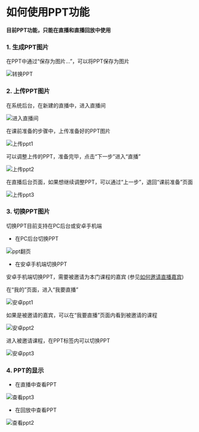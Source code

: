 # 如何使用PPT功能
**目前PPT功能，只能在直播和直播回放中使用**

### 1. 生成PPT图片
在PPT中通过“保存为图片...”，可以将PPT保存为图片

![转换PPT](https://of6ygwuso.qnssl.com/docs/quickstart/转换ppt1.png)

### 2. 上传PPT图片
在系统后台，在新建的直播中，进入直播间

![进入直播间](https://of6ygwuso.qnssl.com/docs/quickstart/进入直播间1.png)

在课前准备的步骤中，上传准备好的PPT图片

![上传ppt1](https://of6ygwuso.qnssl.com/docs/quickstart/上传ppt1.png)

可以调整上传的PPT，准备完毕，点击“下一步”进入“直播”

![上传ppt2](https://of6ygwuso.qnssl.com/docs/quickstart/上传ppt2.png)

在直播后台页面，如果想继续调整PPT，可以通过“上一步”，退回“课前准备”页面

![上传ppt3](https://of6ygwuso.qnssl.com/docs/quickstart/上传ppt3.png)

### 3. 切换PPT图片
切换PPT目前支持在PC后台或安卓手机端

- 在PC后台切换PPT

![ppt翻页](https://of6ygwuso.qnssl.com/docs/quickstart/ppt翻页1.png)

- 在安卓手机端切换PPT

安卓手机端切换PPT，需要被邀请为本门课程的嘉宾
(参见[如何邀请直播嘉宾](./如何邀请嘉宾.md))

在“我的”页面，进入“我要直播”

![安卓ppt1](https://of6ygwuso.qnssl.com/docs/quickstart/安卓ppt4.png)

如果是被邀请的嘉宾，可以在“我要直播”页面内看到被邀请的课程

![安卓ppt2](https://of6ygwuso.qnssl.com/docs/quickstart/安卓ppt5.png)

进入被邀请课程，在PPT标签内可以切换PPT

![安卓ppt3](https://of6ygwuso.qnssl.com/docs/quickstart/安卓ppt6.png)

### 4. PPT的显示

- 在直播中查看PPT

![查看ppt3](https://of6ygwuso.qnssl.com/docs/quickstart/查看ppt3.png)

- 在回放中查看PPT

![查看ppt2](https://of6ygwuso.qnssl.com/docs/quickstart/查看ppt2.png)
